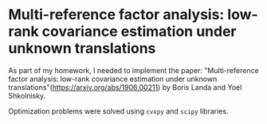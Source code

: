 # Multi-reference factor analysis: low-rank covariance estimation under unknown translations

As part of my homework, I needed to implement  the paper: "Multi-reference factor analysis: low-rank covariance estimation under unknown translations"(https://arxiv.org/abs/1906.00211) by Boris Landa and Yoel Shkolnisky.

Optimization problems were solved using `cvxpy` and `scipy` libraries.

